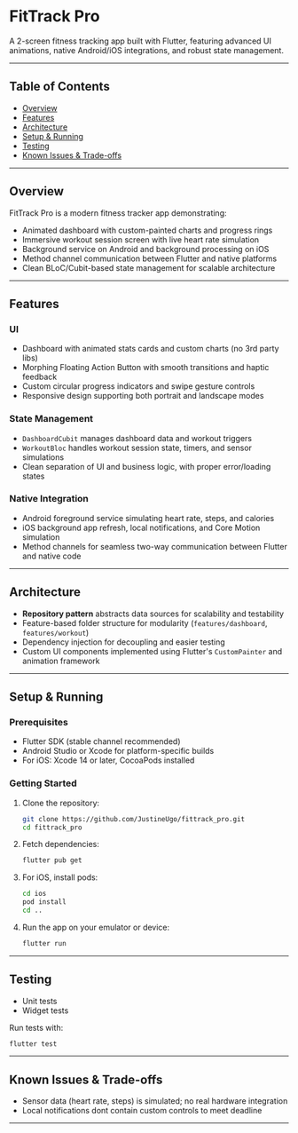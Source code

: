 

# FitTrack Pro

A 2-screen fitness tracking app built with Flutter, featuring advanced UI animations, native Android/iOS integrations, and robust state management.

---

## Table of Contents

- [Overview](#overview)  
- [Features](#features)  
- [Architecture](#architecture)  
- [Setup & Running](#setup--running)  
- [Testing](#testing)  
- [Known Issues & Trade-offs](#known-issues--trade-offs)  

---

## Overview

FitTrack Pro is a modern fitness tracker app demonstrating:

- Animated dashboard with custom-painted charts and progress rings  
- Immersive workout session screen with live heart rate simulation  
- Background service on Android and background processing on iOS  
- Method channel communication between Flutter and native platforms  
- Clean BLoC/Cubit-based state management for scalable architecture

---

## Features

### UI

- Dashboard with animated stats cards and custom charts (no 3rd party libs)  
- Morphing Floating Action Button with smooth transitions and haptic feedback  
- Custom circular progress indicators and swipe gesture controls  
- Responsive design supporting both portrait and landscape modes  

### State Management

- `DashboardCubit` manages dashboard data and workout triggers  
- `WorkoutBloc` handles workout session state, timers, and sensor simulations  
- Clean separation of UI and business logic, with proper error/loading states  

### Native Integration

- Android foreground service simulating heart rate, steps, and calories  
- iOS background app refresh, local notifications, and Core Motion simulation  
- Method channels for seamless two-way communication between Flutter and native code  

---

## Architecture

- **Repository pattern** abstracts data sources for scalability and testability  
- Feature-based folder structure for modularity (`features/dashboard`, `features/workout`)  
- Dependency injection for decoupling and easier testing  
- Custom UI components implemented using Flutter's `CustomPainter` and animation framework  

---

## Setup & Running

### Prerequisites

- Flutter SDK (stable channel recommended)  
- Android Studio or Xcode for platform-specific builds  
- For iOS: Xcode 14 or later, CocoaPods installed  

### Getting Started

1. Clone the repository:

   ```bash
   git clone https://github.com/JustineUgo/fittrack_pro.git
   cd fittrack_pro
   ```

2. Fetch dependencies:

   ```bash
   flutter pub get
   ```

3. For iOS, install pods:

   ```bash
   cd ios
   pod install
   cd ..
   ```

4. Run the app on your emulator or device:

   ```bash
   flutter run
   ```

---

## Testing

* Unit tests 
* Widget tests 

Run tests with:

```bash
flutter test
```

---

## Known Issues & Trade-offs

* Sensor data (heart rate, steps) is simulated; no real hardware integration
* Local notifications dont contain custom controls to meet deadline

---

